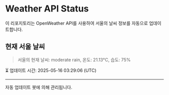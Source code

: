 
# Weather API Status

이 리포지토리는 OpenWeather API를 사용하여 서울의 날씨 정보를 자동으로 업데이트합니다.

## 현재 서울 날씨
> 서울의 현재 날씨: moderate rain, 온도: 21.13°C, 습도: 75%

⏳ 업데이트 시간: 2025-05-16 03:29:06 (UTC)

---
자동 업데이트 봇에 의해 관리됩니다.
